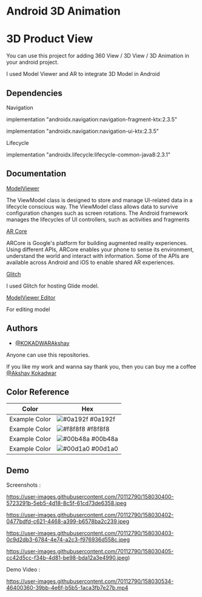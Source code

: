 # Android 3D Animation 
# 3D Product View 

You can use this project for adding 360 View / 3D View / 3D Animation 
in your android project.

I used Model Viewer and AR to integrate 3D Model in Android





## Dependencies
 Navigation
        
implementation "androidx.navigation:navigation-fragment-ktx:2.3.5"
    
implementation "androidx.navigation:navigation-ui-ktx:2.3.5"

Lifecycle
  
implementation "androidx.lifecycle:lifecycle-common-java8:2.3.1"


## Documentation

[ModelViewer](https://modelviewer.dev/)

The ViewModel class is designed to store and manage UI-related data in a lifecycle conscious way. The ViewModel class allows data to survive configuration changes such as screen rotations. The Android framework manages the lifecycles of UI controllers, such as activities and fragments


[AR Core](https://developers.google.com/ar/devices)

ARCore is Google's platform for building augmented reality experiences. Using different APIs, ARCore enables your phone to sense its environment, understand the world and interact with information. Some of the APIs are available across Android and iOS to enable shared AR experiences.

[Glitch](https://glitch.com/dashboard)

I used Glitch for hosting Glide model.


[ModelViewer Editor ](https://modelviewer.dev/editor/)

For editing model



## Authors

- [@KOKADWARAkshay](https://github.com/KOKADWARAkshay)

Anyone can use this repositories.

If you like my work and wanna say thank you, 
then you can buy me a coffee 
[@Akshay Kokadwar](https://www.buymeacoffee.com/akshaykokaW)


## Color Reference

| Color             | Hex                                                                |
| ----------------- | ------------------------------------------------------------------ |
| Example Color | ![#0a192f](https://via.placeholder.com/10/0a192f?text=+) #0a192f |
| Example Color | ![#f8f8f8](https://via.placeholder.com/10/f8f8f8?text=+) #f8f8f8 |
| Example Color | ![#00b48a](https://via.placeholder.com/10/00b48a?text=+) #00b48a |
| Example Color | ![#00d1a0](https://via.placeholder.com/10/00b48a?text=+) #00d1a0 |


## Demo

Screenshots :

https://user-images.githubusercontent.com/70112790/158030400-5723291b-5eb5-4d18-8c5f-61cd73de6358.jpeg

https://user-images.githubusercontent.com/70112790/158030402-0477bdfd-c621-4468-a399-b6578ba2c239.jpeg

https://user-images.githubusercontent.com/70112790/158030403-0c9d2db3-6784-4e74-a2c3-f976936d558c.jpeg

https://user-images.githubusercontent.com/70112790/158030405-cc42d5cc-f34b-4d81-be98-bda12a3e4990.jpeg)


Demo Video :

https://user-images.githubusercontent.com/70112790/158030534-46400360-39bb-4e6f-b5b5-1aca3fb7e27b.mp4

